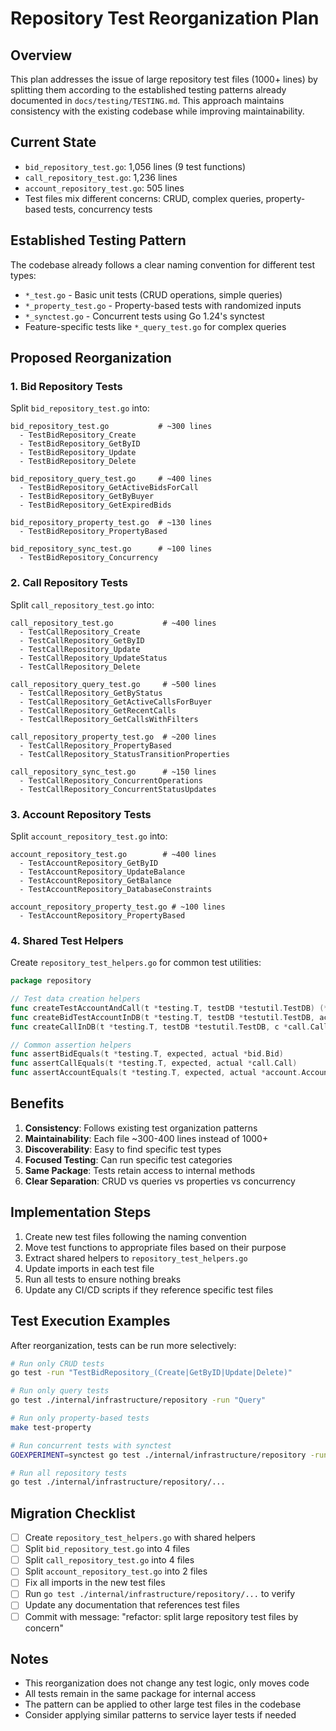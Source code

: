 # Repository Test Reorganization Plan

## Overview

This plan addresses the issue of large repository test files (1000+ lines) by splitting them according to the established testing patterns already documented in `docs/testing/TESTING.md`. This approach maintains consistency with the existing codebase while improving maintainability.

## Current State

- `bid_repository_test.go`: 1,056 lines (9 test functions)
- `call_repository_test.go`: 1,236 lines
- `account_repository_test.go`: 505 lines
- Test files mix different concerns: CRUD, complex queries, property-based tests, concurrency tests

## Established Testing Pattern

The codebase already follows a clear naming convention for different test types:
- `*_test.go` - Basic unit tests (CRUD operations, simple queries)
- `*_property_test.go` - Property-based tests with randomized inputs
- `*_synctest.go` - Concurrent tests using Go 1.24's synctest
- Feature-specific tests like `*_query_test.go` for complex queries

## Proposed Reorganization

### 1. Bid Repository Tests

Split `bid_repository_test.go` into:

```
bid_repository_test.go           # ~300 lines
  - TestBidRepository_Create
  - TestBidRepository_GetByID
  - TestBidRepository_Update
  - TestBidRepository_Delete

bid_repository_query_test.go     # ~400 lines
  - TestBidRepository_GetActiveBidsForCall
  - TestBidRepository_GetByBuyer
  - TestBidRepository_GetExpiredBids

bid_repository_property_test.go  # ~130 lines
  - TestBidRepository_PropertyBased

bid_repository_sync_test.go      # ~100 lines
  - TestBidRepository_Concurrency
```

### 2. Call Repository Tests

Split `call_repository_test.go` into:

```
call_repository_test.go           # ~400 lines
  - TestCallRepository_Create
  - TestCallRepository_GetByID
  - TestCallRepository_Update
  - TestCallRepository_UpdateStatus
  - TestCallRepository_Delete

call_repository_query_test.go     # ~500 lines
  - TestCallRepository_GetByStatus
  - TestCallRepository_GetActiveCallsForBuyer
  - TestCallRepository_GetRecentCalls
  - TestCallRepository_GetCallsWithFilters

call_repository_property_test.go  # ~200 lines
  - TestCallRepository_PropertyBased
  - TestCallRepository_StatusTransitionProperties

call_repository_sync_test.go      # ~150 lines
  - TestCallRepository_ConcurrentOperations
  - TestCallRepository_ConcurrentStatusUpdates
```

### 3. Account Repository Tests

Split `account_repository_test.go` into:

```
account_repository_test.go        # ~400 lines
  - TestAccountRepository_GetByID
  - TestAccountRepository_UpdateBalance
  - TestAccountRepository_GetBalance
  - TestAccountRepository_DatabaseConstraints

account_repository_property_test.go # ~100 lines
  - TestAccountRepository_PropertyBased
```

### 4. Shared Test Helpers

Create `repository_test_helpers.go` for common test utilities:

```go
package repository

// Test data creation helpers
func createTestAccountAndCall(t *testing.T, testDB *testutil.TestDB) (*account.Account, *call.Call)
func createBidTestAccountInDB(t *testing.T, testDB *testutil.TestDB, acc *account.Account) error
func createCallInDB(t *testing.T, testDB *testutil.TestDB, c *call.Call) error

// Common assertion helpers
func assertBidEquals(t *testing.T, expected, actual *bid.Bid)
func assertCallEquals(t *testing.T, expected, actual *call.Call)
func assertAccountEquals(t *testing.T, expected, actual *account.Account)
```

## Benefits

1. **Consistency**: Follows existing test organization patterns
2. **Maintainability**: Each file ~300-400 lines instead of 1000+
3. **Discoverability**: Easy to find specific test types
4. **Focused Testing**: Can run specific test categories
5. **Same Package**: Tests retain access to internal methods
6. **Clear Separation**: CRUD vs queries vs properties vs concurrency

## Implementation Steps

1. Create new test files following the naming convention
2. Move test functions to appropriate files based on their purpose
3. Extract shared helpers to `repository_test_helpers.go`
4. Update imports in each test file
5. Run all tests to ensure nothing breaks
6. Update any CI/CD scripts if they reference specific test files

## Test Execution Examples

After reorganization, tests can be run more selectively:

```bash
# Run only CRUD tests
go test -run "TestBidRepository_(Create|GetByID|Update|Delete)"

# Run only query tests
go test ./internal/infrastructure/repository -run "Query"

# Run only property-based tests
make test-property

# Run concurrent tests with synctest
GOEXPERIMENT=synctest go test ./internal/infrastructure/repository -run "Sync"

# Run all repository tests
go test ./internal/infrastructure/repository/...
```

## Migration Checklist

- [ ] Create `repository_test_helpers.go` with shared helpers
- [ ] Split `bid_repository_test.go` into 4 files
- [ ] Split `call_repository_test.go` into 4 files
- [ ] Split `account_repository_test.go` into 2 files
- [ ] Fix all imports in the new test files
- [ ] Run `go test ./internal/infrastructure/repository/...` to verify
- [ ] Update any documentation that references test files
- [ ] Commit with message: "refactor: split large repository test files by concern"

## Notes

- This reorganization does not change any test logic, only moves code
- All tests remain in the same package for internal access
- The pattern can be applied to other large test files in the codebase
- Consider applying similar patterns to service layer tests if needed